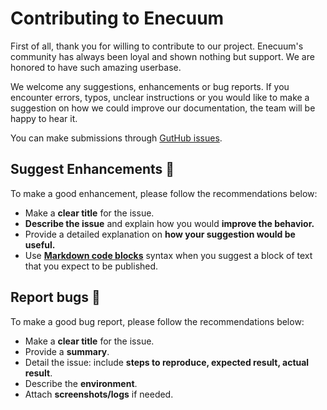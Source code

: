 # Contributing to Enecuum

First of all, thank you for willing to contribute to our project. Enecuum's community has always been loyal and shown nothing but support. We are honored to have such amazing userbase. 

We welcome any suggestions, enhancements or bug reports. If you encounter errors, typos, unclear instructions or you would like to make a suggestion on how we could improve our documentation, the team will be happy to hear it. 

You can make submissions through [GutHub issues](https://github.com/Enecuum/node-main/issues).

## Suggest Enhancements :memo:

To make a good enhancement, please follow the recommendations below:

- Make a **clear title** for the issue.
- **Describe the issue** and explain how you would **improve the behavior.**
- Provide a detailed explanation on **how your suggestion would be useful.**
- Use **[Markdown code blocks](https://help.github.com/en/github/writing-on-github/basic-writing-and-formatting-syntax#quoting-code)** syntax when you suggest a block of text that you expect to be published.

## Report bugs :bug:

To make a good bug report, please follow the recommendations below:

- Make a **clear title** for the issue.
- Provide a **summary**.
- Detail the issue: include **steps to reproduce, expected result, actual result**.
- Describe the **environment**.
- Attach **screenshots/logs** if needed.



